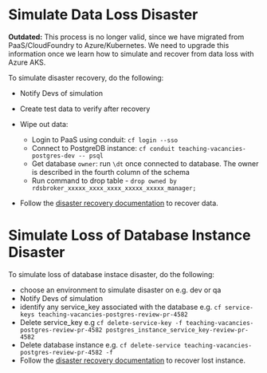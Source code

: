 # Simulate Data Loss Disaster
**Outdated:** This process is no longer valid, since we have migrated from PaaS/CloudFoundry to Azure/Kubernetes.
We need to upgrade this information once we learn how to simulate and recover from data loss with Azure AKS.

To simulate disaster recovery, do the following:

- Notify Devs of simulation
- Create test data to verify after recovery
- Wipe out data:
    - Login to PaaS using conduit: `cf login --sso`
    - Connect to PostgreDB instance: `cf conduit teaching-vacancies-postgres-dev -- psql`
    - Get database `owner`: run `\dt` once connected to database. The owner is described in the fourth column of the schema
    - Run command to drop table - `drop owned by rdsbroker_xxxxx_xxxx_xxxx_xxxxx_xxxxx_manager;`

- Follow the [disaster recovery documentation](disaster-recovery.md) to recover data.


# Simulate Loss of Database Instance Disaster

To simulate loss of database instace disaster, do the following:

- choose an environment to simulate disaster on e.g. dev or qa
- Notify Devs of simulation
- identify any service_key associated with the database e.g. `cf service-keys teaching-vacancies-postgres-review-pr-4582`
- Delete service_key e.g `cf delete-service-key -f teaching-vacancies-postgres-review-pr-4582 postgres_instance_service_key-review-pr-4582`
- Delete database instance e.g. `cf delete-service teaching-vacancies-postgres-review-pr-4582 -f`
- Follow the [disaster recovery documentation](disaster-recovery.md) to recover lost instance.
